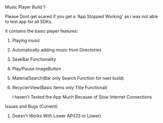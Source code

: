 Music Player Build 1:

Please Dont get scared if you get a 'App Stopped Working'
as i was not able to test app for all SDKs.

It contains the basic player features:
1. Playing music
2. Automatically adding music from Directories
3. SeekBar Functionality
4. Play/Pause ImageButton
5. MaterialSearch(Bar only Search Function for next build)
6. RecyclerView(Basic Items only Title Functional)

	I haven't Tested the App Much Because of Slow Internet Connections

Issues and Bugs (Current)
1. Doesn't Works With Lower API(23 or Lower)



